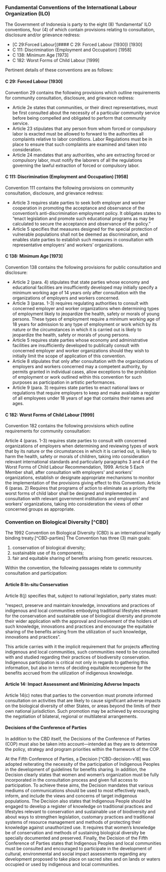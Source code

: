 
### Fundamental Conventions of the International Labour Organization (ILO)

The Government of Indonesia is party to the eight (8) ‘fundamental’ ILO conventions, four (4) of which contain provisions relating to consultation, disclosure and/or grievance redress:

* [C 29:Forced Labour](#### C 29:	Forced Labour [1930]) [1930]
* C 111:	Discrimination (Employment and Occupation) [1958]
* C 138:	Minimum Age [1973]
* C 182:	Worst Forms of Child Labour [1999]

Pertinent details of these conventions are as follows:

#### C 29:	Forced Labour [1930]

Convention 29 contains the following provisions which outline requirements for community consultation, disclosure, and grievance redress:

* Article 2e states that communities, or their direct representatives, must be first consulted about the necessity of a particular community service before being compelled and obligated to perform that community service.
* Article 23 stipulates that any person from whom forced or compulsory labor is exacted must be allowed to forward to the authorities all complaints relative to labor conditions. Labor Regulations must be in place to ensure that such complaints are examined and taken into consideration.
* Article 24 mandates that any authorities, who are extracting forced or compulsory labor, must notify the laborers of all the regulations governing the lawful extraction of forced or compulsory labor. 

#### C 111:	Discrimination (Employment and Occupation) [1958]

Convention 111 contains the following provisions on community consultation, disclosure, and grievance redress:

* Article 3 requires state parties to seek both employer and worker cooperation in promoting the acceptance and observance of the convention’s anti-discrimination employment policy. It obligates states to “enact legislation and promote such educational programs as may be calculated to secure the acceptance and observance of the policy.”
* Article 5 specifies that measures designed for the special protection of vulnerable populations shall not be deemed as discrimination, and enables state parties to establish such measures in consultation with representative employers’ and workers’ organizations.

#### C 138:	Minimum Age [1973]

Convention 138 contains the following provisions for public consultation and disclosure:

* Article 2 (para. 4) stipulates that state parties whose economy and educational facilities are insufficiently developed may initially specify a minimum working age of 14 years only after consultation with the organizations of employers and workers concerned.
* Article 3 (paras. 1-3) requires regulating authorities to consult with concerned employer and worker organizations when determining types of employment likely to jeopardize the health, safety or morals of young persons. These types of employment require a minimum working age of 18 years for admission to any type of employment or work which by its nature or the circumstances in which it is carried out is likely to jeopardize the health, safety or morals of young persons. 
* Article 5 requires state parties whose economy and administrative facilities are insufficiently developed to publically consult with concerned employer and worker organizations should they wish to initially limit the scope of application of this convention.
* Article 8 stipulates that only after consultation with the organizations of employers and workers concerned may a competent authority, by permits granted in individual cases, allow exceptions to the prohibition of employment or work outlined within this convention for such purposes as participation in artistic performances. 
* Article 9 (para. 3) requires state parties to enact national laws or regulations that require employers to keep and make available a register of all employees under 18 years of age that contains their names and ages.

#### C 182:	Worst Forms of Child Labour [1999]

Convention 182 contains the following provisions which outline requirements for community consultation:

Article 4 (paras. 1-3) requires state parties to consult with concerned organizations of employers when determining and reviewing types of work that by its nature or the circumstances in which it is carried out, is likely to harm the health, safety or morals of children, taking into consideration relevant international standards and particularly paragraphs 3 and 4 of the Worst Forms of Child Labour Recommendation, 1999. 
Article 5 Each Member shall, after consultation with employers' and workers' organizations, establish or designate appropriate mechanisms to monitor the implementation of the provisions giving effect to this Convention. 
Article 6 (paras. 2) Requires that programs of action to eliminate as a priority the worst forms of child labor shall be designed and implemented in consultation with relevant government institutions and employers' and workers' organizations, taking into consideration the views of other concerned groups as appropriate. 

### Convention on Biological Diversity [^CBD]

The 1992 Convention on Biological Diversity (CBD) is an international legally binding treaty.[^CBD-parties] The Convention has three (3) main goals:

1) conservation of biological diversity;
2) sustainable use of its components;
3) fair and equitable sharing of benefits arising from genetic resources.

Within the convention, the following passages relate to community consultation and participation:

#### Article 8:In-situ Conservation

Article 8(j) specifies that, subject to national legislation, party states must:

“respect, preserve and maintain knowledge, innovations and practices of indigenous and local communities embodying traditional lifestyles relevant for the conservation and sustainable use of biological diversity and promote their wider application with the approval and involvement of the holders of such knowledge, innovations and practices and encourage the equitable sharing of the benefits arising from the utilization of such knowledge, innovations and practices”.

This article carries with it the implicit requirement that for projects affecting indigenous and local communities, such communities need to be consulted with and studied regarding their practices of biodiversity conservation. Indigenous participation is critical not only in regards to gathering this information, but also in terms of deciding equitable recompense for the benefits accrued from the utilization of indigenous knowledge.

#### Article 14:	Impact Assessment and Minimizing Adverse Impacts

Article 14(c) notes that parties to the convention must promote informed consultation on activities that are likely to cause significant adverse impacts on the biological diversity of other States, or areas beyond the limits of their own national jurisdiction. Such promotion may be achieved by encouraging the negotiation of bilateral, regional or multilateral arrangements. 

#### Decisions of the Conference of Parties

In addition to the CBD itself, the Decisions of the Conference of Parties (COP) must also be taken into account—intended as they are to determine the policy, strategy and program priorities within the framework of the COP. 

At the Fifth Conference of Parties, a Decision [^CBD-decision-v16] was adopted reiterating the necessity of the participation of Indigenous Peoples in the development of guidelines for benefits sharing. In addition, the Decision clearly states that women and women’s organization must be fully incorporated in the consultation process and given full access to participation. To achieve these aims, the Decision mandates that various mediums of communications should be used to most effectively reach, inform, and include the views and concerns of target indigenous populations. The Decision also states that Indigenous People should be engaged to develop a register of knowledge on traditional practices and lifestyles relevant to conservation and sustainable use of biodiversity and about ways to strengthen legislation, customary practices and traditional systems of resource management and methods of protecting their knowledge against unauthorized use. It requires that women’s knowledge be of conservation and methods of sustaining biological diversity be specially documented and preserved. Finally, the Decision of the Fifth Conference of Parties states that Indigenous Peoples and local communities must be consulted and encouraged to participate in the development of cultural, environmental and social impact assessments regarding any development proposed to take place on sacred sites and on lands or waters occupied or used by indigenous and local communities. 


